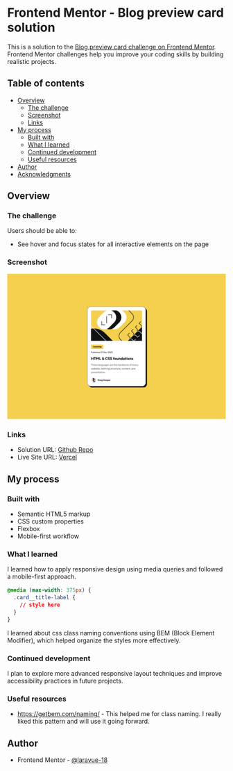 # Frontend Mentor - Blog preview card solution

This is a solution to the [Blog preview card challenge on Frontend Mentor](https://www.frontendmentor.io/challenges/blog-preview-card-ckPaj01IcS). Frontend Mentor challenges help you improve your coding skills by building realistic projects. 

## Table of contents

- [Overview](#overview)
  - [The challenge](#the-challenge)
  - [Screenshot](#screenshot)
  - [Links](#links)
- [My process](#my-process)
  - [Built with](#built-with)
  - [What I learned](#what-i-learned)
  - [Continued development](#continued-development)
  - [Useful resources](#useful-resources)
- [Author](#author)
- [Acknowledgments](#acknowledgments)


## Overview

### The challenge

Users should be able to:

- See hover and focus states for all interactive elements on the page

### Screenshot

![](./screenshot.png)




### Links

- Solution URL: [Github Repo](https://github.com/laravue-18/frontend-mentor-blog-preview-card.git)
- Live Site URL: [Vercel](https://frontend-mentor-blog-preview-card-ecru.vercel.app/)

## My process

### Built with

- Semantic HTML5 markup
- CSS custom properties
- Flexbox
- Mobile-first workflow


### What I learned

I learned how to apply responsive design using media queries and followed a mobile-first approach.

```css
@media (max-width: 375px) {
  .card__title-label {
    // style here
  }
}
```
I learned about css class naming conventions using BEM (Block Element Modifier), which helped organize the styles more effectively.

### Continued development

I plan to explore more advanced responsive layout techniques and improve accessibility practices in future projects.
### Useful resources

- https://getbem.com/naming/ - This helped me for class naming. I really liked this pattern and will use it going forward.

## Author

- Frontend Mentor - [@laravue-18](https://www.frontendmentor.io/profile/laravue-18)
